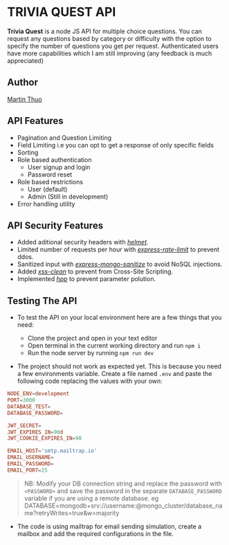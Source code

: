 # TRIVIA QUEST API

**Trivia Quest** is a node JS API for multiple choice questions. You can request any questions based by category or difficulty with the option to specify the number of questions you get per request. Authenticated users have more capabilities which I am still improving (any feedback is much appreciated)

## Author

[Martin Thuo](https://twitter.com/mertoenjosh)

## API Features

- Pagination and Question Limiting
- Field Limiting i.e you can opt to get a response of only specific fields
- Sorting
- Role based authentication
  - User signup and login
  - Password reset
- Role based restrictions
  - User (default)
  - Admin (Still in development)
- Error handling utility

## API Security Features

- Added aditional security headers with [_helmet_](https://helmetjs.github.io/).
- Limited number of requests per hour with [_express-rate-limit_](https://www.npmjs.com/package/express-rate-limit) to prevent ddos.
- Sanitized input with [_express-mongo-sanitize_](https://www.npmjs.com/package/express-mongo-sanitize) to avoid NoSQL injections.
- Added [_xss-clean_](https://www.npmjs.com/package/xss-clean) to prevent from Cross-Site Scripting.
- Implemented [_hpp_](https://www.npmjs.com/package/hpp) to prevent parameter polution.

## Testing The API

- To test the API on your local environment here are a few things that you need:

  - Clone the project and open in your text editor
  - Open terminal in the current working directory and run `npm i`
  - Run the node server by running `npm run dev`

- The project should not work as expected yet. This is because you need a few environments variable.
  Create a file named `.env` and paste the following code replacing the values with your own:

```conf
NODE_ENV=development
PORT=3000
DATABASE_TEST=
DATABASE_PASSWORD=

JWT_SECRET=
JWT_EXPIRES_IN=90d
JWT_COOKIE_EXPIRES_IN=90

EMAIL_HOST='smtp.mailtrap.io'
EMAIL_USERNAME=
EMAIL_PASSWORD=
EMAIL_PORT=25
```

> NB: Modify your DB connection string and replace the password with `<PASSWORD>` and save the password in the separate `DATABASE_PASSWORD` variable if you are using a remote database.
> eg DATABASE=mongodb+srv://username:<PASSWORD>@mongo_cluster/database_name?retryWrites=true&w=majority

- The code is using mailtrap for email sending simulation, create a mailbox and add the required configurations in the file.
